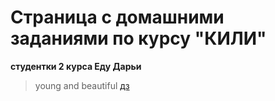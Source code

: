 # Страница с домашними заданиями по курсу "КИЛИ" 
**студентки 2 курса Еду Дарьи**
> young and beautiful
[дз](https://github.com/dddaeda/ethiopia_CILS/tree/main/dz1)

